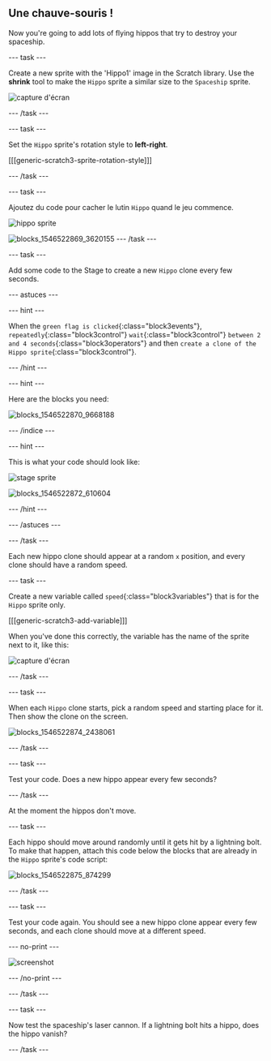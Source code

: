 ## Une chauve-souris !

Now you're going to add lots of flying hippos that try to destroy your spaceship.

\--- task \---

Create a new sprite with the 'Hippo1' image in the Scratch library. Use the **shrink** tool to make the `Hippo` sprite a similar size to the `Spaceship` sprite.

![capture d'écran](images/invaders-hippo.png)

\--- /task \---

\--- task \---

Set the `Hippo` sprite's rotation style to **left-right**.

[[[generic-scratch3-sprite-rotation-style]]]

\--- /task \---

\--- task \---

Ajoutez du code pour cacher le lutin `Hippo` quand le jeu commence.

![hippo sprite](images/hippo-sprite.png)

![blocks_1546522869_3620155](images/blocks_1546522869_3620155.png) \--- /task \---

\--- task \---

Add some code to the Stage to create a new `Hippo` clone every few seconds.

\--- astuces \---

\--- hint \---

When the `green flag is clicked`{:class="block3events"}, `repeatedly`{:class="block3control"} `wait`{:class="block3control"} `between 2 and 4 seconds`{:class="block3operators"} and then `create a clone of the Hippo sprite`{:class="block3control"}.

\--- /hint \---

\--- hint \---

Here are the blocks you need:

![blocks_1546522870_9668188](images/blocks_1546522870_9668188.png)

\--- /indice \---

\--- hint \---

This is what your code should look like:

![stage sprite](images/stage-sprite.png)

![blocks_1546522872_610604](images/blocks_1546522872_610604.png)

\--- /hint \---

\--- /astuces \---

\--- /task \---

Each new hippo clone should appear at a random `x` position, and every clone should have a random speed.

\--- task \---

Create a new variable called `speed`{:class="block3variables"} that is for the `Hippo` sprite only.

[[[generic-scratch3-add-variable]]]

When you've done this correctly, the variable has the name of the sprite next to it, like this:

![capture d'écran](images/invaders-var-test.png)

\--- /task \---

\--- task \---

When each `Hippo` clone starts, pick a random speed and starting place for it. Then show the clone on the screen.

![blocks_1546522874_2438061](images/blocks_1546522874_2438061.png)

\--- /task \---

\--- task \---

Test your code. Does a new hippo appear every few seconds?

\--- /task \---

At the moment the hippos don't move.

\--- task \---

Each hippo should move around randomly until it gets hit by a lightning bolt. To make that happen, attach this code below the blocks that are already in the `Hippo` sprite's code script:

![blocks_1546522875_874299](images/blocks_1546522875_874299.png)

\--- /task \---

\--- task \---

Test your code again. You should see a new hippo clone appear every few seconds, and each clone should move at a different speed.

\--- no-print \---

![screenshot](images/hippo-clones.gif)

\--- /no-print \---

\--- /task \---

\--- task \---

Now test the spaceship's laser cannon. If a lightning bolt hits a hippo, does the hippo vanish?

\--- /task \---